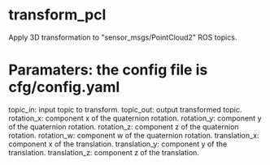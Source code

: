 # transform_pcl
Apply 3D transformation to "sensor_msgs/PointCloud2" ROS topics.

# Paramaters: the config file is cfg/config.yaml

topic_in: input topic to transform.
topic_out: output transformed topic.
rotation_x: component x of the quaternion rotation.
rotation_y: component y of the quaternion rotation.
rotation_z: component z of the quaternion rotation.
rotation_w: component w of the quaternion rotation.
translation_x: component x of the translation.
translation_y: component y of the translation.
translation_z: component z of the translation.

